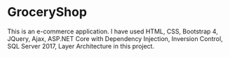 # GroceryShop
 This is an e-commerce application. I have used HTML, CSS, Bootstrap 4, JQuery, Ajax, ASP.NET Core with Dependency Injection, Inversion Control, SQL Server 2017, Layer Architecture in this project.
